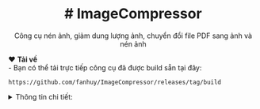 <h1 align="center"># ImageCompressor</h1>
<p align="center">Công cụ nén ảnh, giảm dung lượng ảnh, chuyển đổi file PDF sang ảnh và nén ảnh</p>
❤️ <b>Tải về</b>
<br>
- Bạn có thể tải trực tiếp công cụ đã được build sẵn tại đây:

```
https://github.com/fanhuy/ImageCompressor/releases/tag/build
```

<details>
  <summary>Thông tin chi tiết:</summary>

- <b>Huy Phan</b>
</details>
